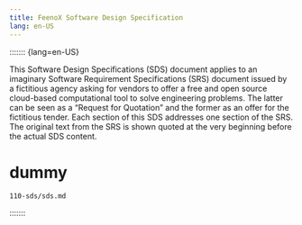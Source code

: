 ```yaml
---
title: FeenoX Software Design Specification
lang: en-US
---
```


::::::: {lang=en-US}


This Software Design Specifications (SDS) document applies to an imaginary Software Requirement Specifications (SRS) document issued by a fictitious agency asking for vendors to offer a free and open source cloud-based computational tool to solve engineering problems. The latter can be seen as a “Request for Quotation” and the former as an offer for the fictitious tender. Each section  of this SDS addresses one section of the SRS. The original text from the SRS is shown quoted at the very beginning before the actual SDS content.

# dummy

```{.include shift-heading-level-by=1}
110-sds/sds.md
```

:::::::
